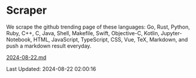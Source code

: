 # Scraper

We scrape the github trending page of these languages: Go, Rust, Python, Ruby, C++, C, Java, Shell, Makefile, Swift, Objective-C, Kotlin, Jupyter-Notebook, HTML, JavaScript, TypeScript, CSS, Vue, TeX, Markdown, and push a markdown result everyday.

[2024-08-22.md](https://github.com/cumthxy/github-trending-backup/blob/master/2024-08-22.md)

Last Updated: 2024-08-22 02:00:16